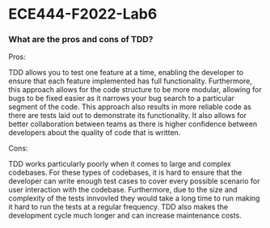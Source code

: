 # ECE444-F2022-Lab6

### What are the pros and cons of TDD?

Pros:    
  
TDD allows you to test one feature at a time, enabling the developer to ensure that each feature implemented has full functionality. Furthermore, this approach allows for the code structure to be more modular, allowing for bugs to be fixed easier as it narrows your bug search to a particular segment of the code. This approach also results in more reliable code as there are tests laid out to demonstrate its functionality. It also allows for better collaboration between teams as there is higher confidence between developers about the quality of code that is written. 

Cons:  
  
TDD works particularly poorly when it comes to large and complex codebases. For these types of codebases, it is hard to ensure that the developer can write enough test cases to cover every possible scenario for user interaction with the codebase. Furthermore, due to the size and complexity of the tests innvovled they would take a long time to run making it hard to run the tests at a regular frequency. TDD also makes the development cycle much longer and can increase maintenance costs.
